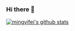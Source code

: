 ### Hi there 👋

<!--
**mingyifei/mingyifei** is a ✨ _special_ ✨ repository because its `README.md` (this file) appears on your GitHub profile.

Here are some ideas to get you started:

- 🔭 I’m currently working on ...
- 🌱 I’m currently learning ...
- 👯 I’m looking to collaborate on ...
- 🤔 I’m looking for help with ...
- 💬 Ask me about ...
- 📫 How to reach me: ...
- 😄 Pronouns: ...
- ⚡ Fun fact: ...
-->
[![mingyifei's github stats](https://github-readme-stats.vercel.app/api?username=mingyifei)](https://github.com/bewaremypower/github-readme-stats)
